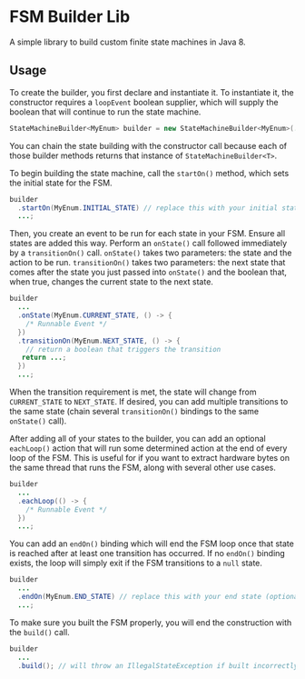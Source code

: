 # FSM Builder Lib

A simple library to build custom finite state machines in Java 8.

## Usage

To create the builder, you first declare and instantiate it. To instantiate it, the constructor requires a `loopEvent` boolean supplier, which will supply the boolean that will continue to run the state machine.
```java
StateMachineBuilder<MyEnum> builder = new StateMachineBuilder<MyEnum>(... /* BooleanSupplier */);
```
You can chain the state building with the constructor call because each of those builder methods returns that instance of `StateMachineBuilder<T>`.

To begin building the state machine, call the `startOn()` method, which sets the initial state for the FSM.
```java
builder
  .startOn(MyEnum.INITIAL_STATE) // replace this with your initial state
  ...;
```
Then, you create an event to be run for each state in your FSM. Ensure all states are added this way. Perform an `onState()` call followed immediately by a `transitionOn()` call. `onState()` takes two parameters: the state and the action to be run. `transitionOn()` takes two parameters: the next state that comes after the state you just passed into `onState()` and the boolean that, when true, changes the current state to the next state.
```java
builder
  ...
  .onState(MyEnum.CURRENT_STATE, () -> {
    /* Runnable Event */
  })
  .transitionOn(MyEnum.NEXT_STATE, () -> {
    // return a boolean that triggers the transition
   return ...;
  })
  ...;
```
When the transition requirement is met, the state will change from `CURRENT_STATE` to `NEXT_STATE`. If desired, you can add multiple transitions to the same state (chain several `transitionOn()` bindings to the same `onState()` call).

After adding all of your states to the builder, you can add an optional `eachLoop()` action that will run some determined action at the end of every loop of the FSM. This is useful for if you want to extract hardware bytes on the same thread that runs the FSM, along with several other use cases.
```java
builder
  ...
  .eachLoop(() -> {
    /* Runnable Event */
  })
  ...;
```
You can add an `endOn()` binding which will end the FSM loop once that state is reached after at least one transition has occurred. If no `endOn()` binding exists, the loop will simply exit if the FSM transitions to a `null` state.
```java
builder
  ...
  .endOn(MyEnum.END_STATE) // replace this with your end state (optional)
  ...;
```
To make sure you built the FSM properly, you will end the construction with the `build()` call.
```java
builder
  ...
  .build(); // will throw an IllegalStateException if built incorrectly
```
